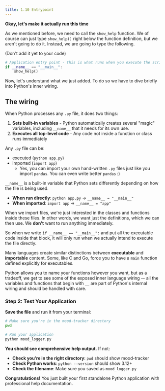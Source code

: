 ```yaml
---
title: 1.10 Entrypoint
---
```

**Okay, let's make it actually run this time**

As we mentioned before, we need to call the `show_help` function. We of course can just type `show_help()` right below the function definition, but we aren't going to do it. Instead, we are going to type the following.

(Don't add it yet to your code)

```python
# Application entry point - this is what runs when you execute the script
if __name__ == "__main__":
    show_help()
```

Now, let's understand what we just added. To do so we have to dive briefly into Python's inner wiring.
## The wiring
When Python processes any `.py` file, it does two things:
1. **Sets built-in variables** - Python automatically creates several "magic" variables, including `__name__` that it needs for its own use.
2. **Executes all top-level code** - Any code not inside a function or class runs immediately

 Any `.py` file can be: 
 - executed  (`python app.py`)
 - imported (`import app`)
	 - Yes, you can import your own hand-written `.py` files just like you import `pandas`. You can even write better `pandas` :) 
 
`__name__` is a built-in variable that Python sets differently depending on how the file is being used.   
- **When run directly**: `python app.py` → `__name__ = "__main__"`
- **When imported**: `import app` → `__name__ = "app"` 

When we import files, we're just interested in the classes and functions inside these files. In other words, we want just the definitions, which we can then use. We **don't** want to run anything immediately.

So when we write `if __name__ == "__main__":` and put all the executable code inside that block, it will only run when we actually intend to execute the file directly.

Many languages create similar distinctions between **executable** and **importable** content. Some, like C and Go, force you to have a `main` function defined explicitly for executables. 

Python allows you to name your functions however you want, but as a tradeoff, we get to see some of the exposed inner language wiring -- all the variables and functions that begin with `__` are part of Python's internal wiring and should be handled with care.

### Step 2: Test Your Application

**Save the file** and run it from your terminal:

```bash
# Make sure you're in the mood-tracker directory
pwd

# Run your application
python mood_logger.py
```

**You should see comprehensive help output.** If not:

- **Check you're in the right directory**: `pwd` should show mood-tracker
- **Check Python works**: `python --version` should show 3.12+
- **Check the filename**: Make sure you saved as `mood_logger.py`

**Congratulations!** You just built your first standalone Python application with professional help documentation.